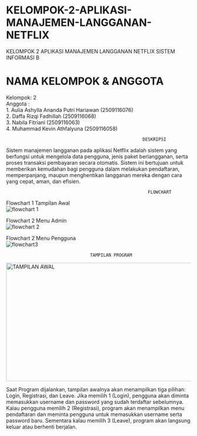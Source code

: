 # KELOMPOK-2-APLIKASI-MANAJEMEN-LANGGANAN-NETFLIX
KELOMPOK 2 APLIKASI MANAJEMEN LANGGANAN NETFLIX SISTEM INFORMASI B   

# NAMA KELOMPOK & ANGGOTA 
Kelompok: 2                              
Anggota :                                     
            1. Aulia Ashylla Ananda Putri Hariawan (2509116076)          
            2. Daffa Rizqi Fadhillah (2509116068)                
            3. Nabila Fitriani (2509116063)                                    
            4. Muhammad Kevin Athfalyuna (2509116058)                                                        

                                                        DESKRIPSI                                                                          
Sistem manajemen langganan pada aplikasi Netflix adalah sistem yang berfungsi untuk mengelola data pengguna, jenis paket berlangganan, serta proses transaksi pembayaran secara otomatis. Sistem ini bertujuan untuk memberikan kemudahan bagi pengguna dalam melakukan pendaftaran, memperpanjang, maupun menghentikan langganan mereka dengan cara yang cepat, aman, dan efisien.       

                                                          FLOWCHART             
Flowchart 1 Tampilan Awal                                                                       
![flowchart 1](https://github.com/user-attachments/assets/fdd50b27-8e79-43a2-9f62-425803128979) 

Flowchart 2 Menu Admin                                                                                                                        
![flowchart 2](https://github.com/user-attachments/assets/3dd4085a-7d64-43d6-8a72-6bab7b9285af)              

Flowchart 2 Menu Pengguna                                                                    
![flowchart3](https://github.com/user-attachments/assets/bdfe2e00-89c6-4b7d-9f72-db9bdac900d1)                        
  
                                    TAMPILAN PROGRAM 
                                                   
<img width="600" height="323" alt="TAMPILAN AWAL" src="https://github.com/user-attachments/assets/631e215b-e0fa-4b69-a7d0-54c20bb30840" />                                                                                                              

Saat Program dijalankan, tampilan awalnya akan menampilkan tiga pilihan: Login, Registrasi, dan Leave. Jika memilih 1 (Login), pengguna akan diminta memasukkan username dan password yang sudah terdaftar sebelumnya. Kalau pengguna memilih 2 (Registrasi), program akan menampilkan menu pendaftaran dan meminta pengguna untuk memasukkan username serta password baru. Sementara kalau memilih 3 (Leave), program akan langsung keluar atau berhenti berjalan. 

